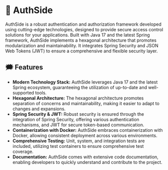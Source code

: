 # 🔐 AuthSide

AuthSide is a robust authentication and authorization framework developed using cutting-edge technologies, designed to provide secure access control solutions for your applications. Built with Java 17 and the latest Spring framework, AuthSide implements a hexagonal architecture that promotes modularization and maintainability. It integrates Spring Security and JSON Web Tokens (JWT) to ensure a comprehensive and flexible security layer.

## 🗯️ Features

- **Modern Technology Stack:** AuthSide leverages Java 17 and the latest Spring ecosystem, guaranteeing the utilization of up-to-date and well-supported tools.
- **Hexagonal Architecture:** The hexagonal architecture promotes separation of concerns and maintainability, making it easier to adapt to changes and expansions.
- **Spring Security & JWT:** Robust security is ensured through the integration of Spring Security, offering various authentication mechanisms, and JWT for secure token-based communication.
- **Containerization with Docker:** AuthSide embraces containerization with Docker, allowing consistent deployment across various environments.
- **Comprehensive Testing:** Unit, system, and integration tests are included, utilizing test containers to ensure comprehensive test coverage.
- **Documentation:** AuthSide comes with extensive code documentation, enabling developers to quickly understand and contribute to the project.
